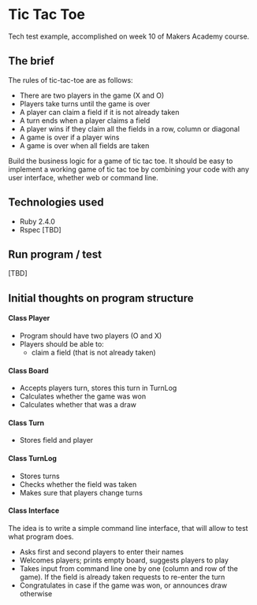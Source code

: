 # Tic Tac Toe
Tech test example, accomplished on week 10 of Makers Academy course.

## The brief
The rules of tic-tac-toe are as follows:

 - There are two players in the game (X and O)
 - Players take turns until the game is over
 - A player can claim a field if it is not already taken
 - A turn ends when a player claims a field
 - A player wins if they claim all the fields in a row, column or diagonal
 - A game is over if a player wins
 - A game is over when all fields are taken

Build the business logic for a game of tic tac toe. It should be easy to implement a working game of tic tac toe by combining your code with any user interface, whether web or command line.


## Technologies used
* Ruby 2.4.0
* Rspec
[TBD]

## Run program / test
[TBD]

## Initial thoughts on program structure
#### Class Player
 - Program should have two players (O and X)
 - Players should be able to:
     - claim a field (that is not already taken)

#### Class Board
 - Accepts players turn, stores this turn in TurnLog
 - Calculates whether the game was won
 - Calculates whether that was a draw

#### Class Turn
 - Stores field and player

#### Class TurnLog
 - Stores turns
 - Checks whether the field was taken
 - Makes sure that players change turns

#### Class Interface
The idea is to write a simple command line interface, that will allow to test what program does.
 - Asks first and second players to enter their names
 - Welcomes players; prints empty board, suggests players to play
 - Takes input from command line one by one (column and row of the game). If the field is already taken requests to re-enter the turn
 - Congratulates in case if the game was won, or announces draw otherwise
